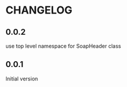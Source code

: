CHANGELOG
=========

0.0.2
-----
use top level namespace for SoapHeader class

0.0.1
-----
Initial version
